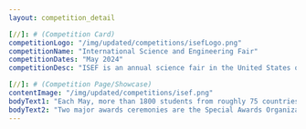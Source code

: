```yaml
---
layout: competition_detail

[//]: # (Competition Card)
competitionLogo: "/img/updated/competitions/isefLogo.png"
competitionName: "International Science and Engineering Fair"
competitionDates: "May 2024"  
competitionDesc: "ISEF is an annual science fair in the United States owned and administered by the Society for Science."

[//]: # (Competition Page/Showcase)
contentImage: "/img/updated/competitions/isef.png"
bodyText1: "Each May, more than 1800 students from roughly 75 countries and territories compete in the fair for scholarships, tuition grants, internships, scientific field trips and the grand prizes, including one $75,000 and two $50,000 college scholarships."
bodyText2: "Two major awards ceremonies are the Special Awards Organization Presentation (which now includes the Government Awards Presentations) and the Grand Awards Ceremony. "
---
```


